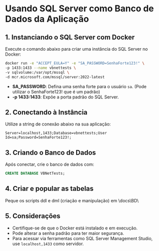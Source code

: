 # Usando SQL Server como Banco de Dados da Aplicação

## 1. Instanciando o SQL Server com Docker

Execute o comando abaixo para criar uma instância do SQL Server no Docker:

```bash
docker run -e "ACCEPT_EULA=Y" -e "SA_PASSWORD=SenhaForte123!" \ 
-p 1433:1433 --name vbnettests \
-v sqlvolume:/var/opt/mssql \
-d mcr.microsoft.com/mssql/server:2022-latest
```

- **SA_PASSWORD**: Defina uma senha forte para o usuário `sa`. (Pode utilizar  o SenhaForte123! que  é um padrão)
- **-p 1433:1433**: Expõe a porta padrão do SQL Server.

## 2. Conectando à Instância

Utilize a string de conexão abaixo na sua aplicação:

```
Server=localhost,1433;Database=vbnettests;User Id=sa;Password=SenhaForte123!;
```

## 3. Criando o Banco de Dados

Após conectar, crie o banco de dados com:

```sql
CREATE DATABASE VBNetTests;
```
## 4. Criar e popular as tabelas

Peque os scripts ddl e dml (criação e manipulação) em \docs\BD\

## 5. Considerações

- Certifique-se de que o Docker está instalado e em execução.
- Pode alterar a senha padrão para ter maior segurança.
- Para acessar via ferramentas como SQL Server Management Studio, use `localhost,1433` como servidor.
